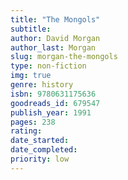 ```yaml
---
title: "The Mongols"
subtitle: 
author: David Morgan
author_last: Morgan
slug: morgan-the-mongols
type: non-fiction
img: true
genre: history
isbn: 9780631175636
goodreads_id: 679547
publish_year: 1991
pages: 238
rating: 
date_started:
date_completed:
priority: low
---
```

